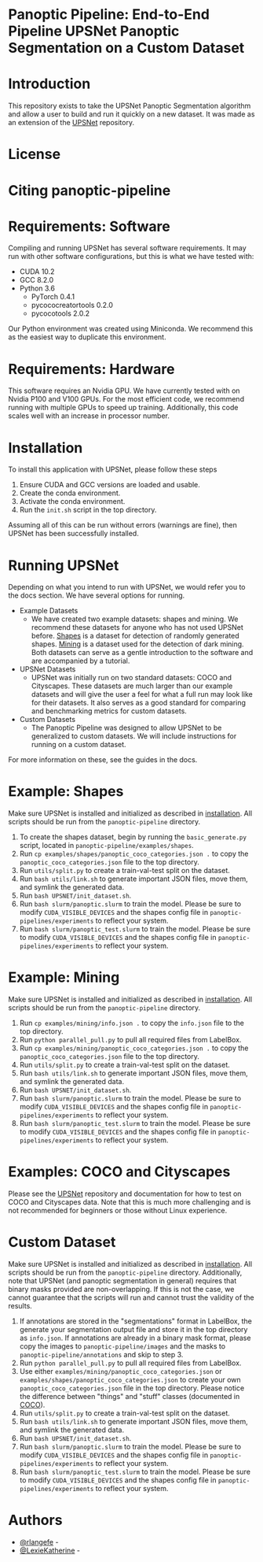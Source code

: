 # Panoptic Pipeline: End-to-End Pipeline UPSNet Panoptic Segmentation on a Custom Dataset

# Introduction
This repository exists to take the UPSNet Panoptic Segmentation algorithm and allow a user to build and run it quickly on a new dataset. It was made as an extension of the [UPSNet](https://github.com/uber-research/UPSNet) repository.

# License

# Citing panoptic-pipeline

# Requirements: Software
Compiling and running UPSNet has several software requirements.
It may run with other software configurations, but this is what we have tested with:
- CUDA 10.2
- GCC 8.2.0
- Python 3.6
    - PyTorch 0.4.1
    - pycococreatortools 0.2.0
    - pycocotools 2.0.2

Our Python environment was created using Miniconda. We recommend this as the easiest way to duplicate this environment.

# Requirements: Hardware
This software requires an Nvidia GPU. We have currently tested with on Nvidia P100 and V100 GPUs.
For the most efficient code, we recommend running with multiple GPUs to speed up training.
Additionally, this code scales well with an increase in processor number.

# Installation <a name="installation"></a>
To install this application with UPSNet, please follow these steps
1. Ensure CUDA and GCC versions are loaded and usable.
2. Create the conda environment.
3. Activate the conda environment.
4. Run the `init.sh` script in the top directory.

Assuming all of this can be run without errors (warnings are fine), then UPSNet has been successfully installed.

# Running UPSNet
Depending on what you intend to run with UPSNet, we would refer you to the docs section. We have several options for running.
- Example Datasets
    - We have created two example datasets: shapes and mining. We recommend these datasets for anyone who has not used UPSNet before. [Shapes](#shapes) is a dataset for detection of randomly generated shapes. [Mining](#mining) is a dataset used for the detection of dark mining. Both datasets can serve as a gentle introduction to the software and are accompanied by a tutorial.
- UPSNet Datasets
    - UPSNet was initially run on two standard datasets: COCO and Cityscapes. These datasets are much larger than our example datasets and will give the user a feel for what a full run may look like for their datasets. It also serves as a good standard for comparing and benchmarking metrics for custom datasets.
- Custom Datasets
    - The Panoptic Pipeline was designed to allow UPSNet to be generalized to custom datasets. We will include instructions for running on a custom dataset.

For more information on these, see the guides in the docs.

# Example: Shapes <a name="shapes"></a>
Make sure UPSNet is installed and initialized as described in [installation](#installation). All scripts should be run from the `panoptic-pipeline` directory.

1. To create the shapes dataset, begin by running the `basic_generate.py` script, located in `panoptic-pipeline/examples/shapes`.
2. Run `cp examples/shapes/panoptic_coco_categories.json .` to copy the `panoptic_coco_categories.json` file to the top directory.
3. Run `utils/split.py` to create a train-val-test split on the dataset.
4. Run `bash utils/link.sh` to generate important JSON files, move them, and symlink the generated data.
5. Run `bash UPSNET/init_dataset.sh`.
6. Run `bash slurm/panoptic.slurm` to train the model. Please be sure to modify `CUDA_VISIBLE_DEVICES` and the shapes config file in `panoptic-pipelines/experiments` to reflect your system.
7. Run `bash slurm/panoptic_test.slurm` to train the model. Please be sure to modify `CUDA_VISIBLE_DEVICES` and the shapes config file in `panoptic-pipelines/experiments` to reflect your system.

# Example: Mining <a name="mining"></a>
Make sure UPSNet is installed and initialized as described in [installation](#installation). All scripts should be run from the `panoptic-pipeline` directory.

1. Run `cp examples/mining/info.json .` to copy the `info.json` file to the top directory.
2. Run `python parallel_pull.py` to pull all required files from LabelBox.
3. Run `cp examples/mining/panoptic_coco_categories.json .` to copy the `panoptic_coco_categories.json` file to the top directory.
4. Run `utils/split.py` to create a train-val-test split on the dataset.
5. Run `bash utils/link.sh` to generate important JSON files, move them, and symlink the generated data.
6. Run `bash UPSNET/init_dataset.sh`.
7. Run `bash slurm/panoptic.slurm` to train the model. Please be sure to modify `CUDA_VISIBLE_DEVICES` and the shapes config file in `panoptic-pipelines/experiments` to reflect your system.
8. Run `bash slurm/panoptic_test.slurm` to train the model. Please be sure to modify `CUDA_VISIBLE_DEVICES` and the shapes config file in `panoptic-pipelines/experiments` to reflect your system.

# Examples: COCO and Cityscapes
Please see the [UPSNet](https://github.com/uber-research/UPSNet) repository and documentation for how to test on COCO and Cityscapes data. Note that this is much more challenging and is not recommended for beginners or those without Linux experience.

# Custom Dataset <a name="custom"></a>
Make sure UPSNet is installed and initialized as described in [installation](#installation). All scripts should be run from the `panoptic-pipeline` directory. Additionally, note that UPSNet (and panoptic segmentation in general) requires that binary masks provided are non-overlapping. If this is not the case, we cannot guarantee that the scripts will run and cannot trust the validity of the results.

1. If annotations are stored in the "segmentations" format in LabelBox, the generate your segmentation output file and store it in the top directory as `info.json`. If annotations are already in a binary mask format, please copy the images to `panoptic-pipeline/images` and the masks to `panoptic-pipeline/annotations` and skip to step 3.
2. Run `python parallel_pull.py` to pull all required files from LabelBox.
3. Use either `examples/mining/panoptic_coco_categories.json` or `examples/shapes/panoptic_coco_categories.json` to create your own `panoptic_coco_categories.json` file in the top directory. Please notice the difference between "things" and "stuff" classes (documented in [COCO](https://cocodataset.org/)).
4. Run `utils/split.py` to create a train-val-test split on the dataset.
5. Run `bash utils/link.sh` to generate important JSON files, move them, and symlink the generated data.
6. Run `bash UPSNET/init_dataset.sh`.
7. Run `bash slurm/panoptic.slurm` to train the model. Please be sure to modify `CUDA_VISIBLE_DEVICES` and the shapes config file in `panoptic-pipelines/experiments` to reflect your system.
8. Run `bash slurm/panoptic_test.slurm` to train the model. Please be sure to modify `CUDA_VISIBLE_DEVICES` and the shapes config file in `panoptic-pipelines/experiments` to reflect your system.

# Authors
- [@rlangefe](https://github.com/rlangefe) - 
- [@LexieKatherine](https://github.com/LexieKatherine) - 